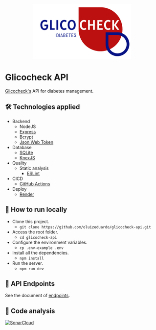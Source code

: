 <div align="center">
  <img src="./docs/glicocheck-logo.png">  
</div>

# Glicocheck API
[Glicocheck's](https://github.com/oluizeduardo/glicocheck) API for diabetes management.

## 🛠 Technologies applied
- Backend
    - NodeJS
    - [Express](https://expressjs.com/)
    - [Bcrypt](https://www.npmjs.com/package/bcrypt)
    - [Json Web Token](https://jwt.io/)
- Database
    - [SQLite](https://www.sqlite.org/index.html)
    - [KnexJS](https://knexjs.org/)
- Quality
    - Static analysis
        - [ESLint](https://eslint.org/)
- CICD
    - [GitHub Actions](https://docs.github.com/en/actions)
- Deploy
    - [Render](https://render.com/)

## 🚀 How to run locally
- Clone this project.
    - `git clone https://github.com/oluizeduardo/glicocheck-api.git`
- Access the root folder.
    - `cd glicocheck-api`
- Configure the environment variables.
    - `cp .env-example .env`
- Install all the dependencies.
    - `npm install`
- Run the server.
    - `npm run dev`

## 📡 API Endpoints
See the document of [endpoints](./docs/endpoints.md).

## 🔗 Code analysis
[![SonarCloud](https://sonarcloud.io/images/project_badges/sonarcloud-black.svg)](https://sonarcloud.io/summary/new_code?id=oluizeduardo_glicocheck-api)
